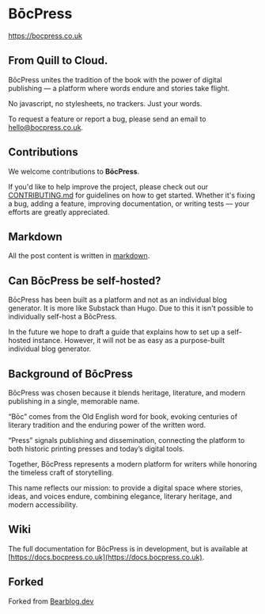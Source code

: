 # BōcPress
https://bocpress.co.uk

## From Quill to Cloud.

BōcPress unites the tradition of the book with the power of digital publishing — a platform where words endure and stories take flight.

No javascript, no stylesheets, no trackers. Just your words.

To request a feature or report a bug, please send an email to [hello@bocpress.co.uk](mailto:hello@bocpress.co.uk).

## Contributions

We welcome contributions to **BōcPress**.

If you'd like to help improve the project, please check out our [CONTRIBUTING.md](CONTRIBUTING.md) for guidelines on how to get started. Whether it's fixing a bug, adding a feature, improving documentation, or writing tests — your efforts are greatly appreciated.

## Markdown
All the post content is written in [markdown](https://jordanrobinson.org/markdown-cheatsheet/).

## Can BōcPress be self-hosted?
BōcPress has been built as a platform and not as an individual blog generator.
It is more like Substack than Hugo. Due to this it isn't possible to individually self-host a BōcPress.

In the future we hope to draft a guide that explains how to set up a self-hosted instance. However, it will not be as easy as a purpose-built individual blog generator.

## Background of BōcPress

BōcPress was chosen because it blends heritage, literature, and modern publishing in a single, memorable name.

“Bōc” comes from the Old English word for book, evoking centuries of literary tradition and the enduring power of the written word.

“Press” signals publishing and dissemination, connecting the platform to both historic printing presses and today’s digital tools.

Together, BōcPress represents a modern platform for writers while honoring the timeless craft of storytelling.

This name reflects our mission: to provide a digital space where stories, ideas, and voices endure, combining elegance, literary heritage, and modern accessibility.

## Wiki
The full documentation for BōcPress is in development, but is available at [https://docs.bocpress.co.uk](https://docs.bocpress.co.uk).

## Forked

Forked from [Bearblog.dev](https://github.com/HermanMartinus/bearblog)

